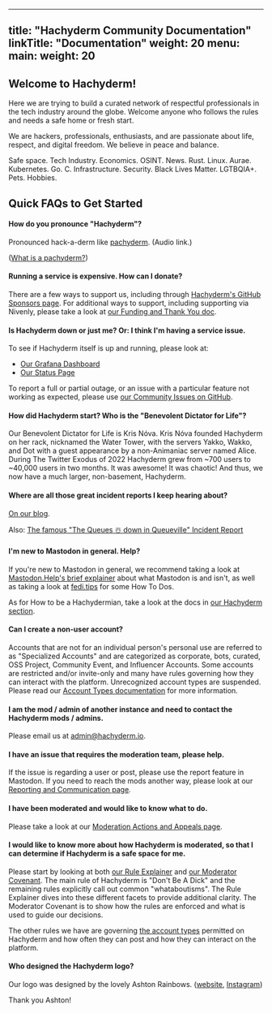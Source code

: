 
---
title: "Hachyderm Community Documentation"
linkTitle: "Documentation"
weight: 20
menu:
  main:
    weight: 20
---

## Welcome to Hachyderm!

Here we are trying to build a curated network of respectful professionals in the tech industry around the globe. Welcome anyone who follows the rules and needs a safe home or fresh start.

We are hackers, professionals, enthusiasts, and are passionate about life, respect, and digital freedom. We believe in peace and balance.

Safe space. Tech Industry. Economics. OSINT. News. Rust. Linux. Aurae. Kubernetes. Go. C. Infrastructure. Security. Black Lives Matter. LGTBQIA+. Pets. Hobbies.

## Quick FAQs to Get Started

#### How do you pronounce "Hachyderm"?

Pronounced hack-a-derm like [pachyderm](https://forvo.com/word/pachyderm/#en). (Audio link.)

([What is a pachyderm?](https://en.wikipedia.org/wiki/Pachydermata))

#### Running a service is expensive. How can I donate?

There are a few ways to support us, including through [Hachyderm's GitHub Sponsors page](https://github.com/sponsors/hachyderm).
For additional ways to support, including supporting via Nivenly, please take a look at [our Funding and Thank You doc](thank-you/).

#### Is Hachyderm down or just me? Or: I think I'm having a service issue.

To see if Hachyderm itself is up and running, please look at:

* [Our Grafana Dashboard](https://grafana.hachyderm.io/public)
* [Our Status Page](https://status.hachyderm.io)

To report a full or partial outage, or an issue with a particular feature not working as expected, please use
[our Community Issues on GitHub](https://github.com/hachyderm/community/issues/new/choose).

#### How did Hachyderm start? Who is the "Benevolent Dictator for Life"?

Our Benevolent Dictator for Life is Kris Nóva. Kris Nóva founded Hachyderm on her rack, nicknamed the Water Tower,
with the servers Yakko, Wakko, and Dot with a guest appearance by a non-Animaniac server named Alice. During
The Twitter Exodus of 2022 Hachyderm grew from ~700 users to ~40,000 users in two months. It was awesome!
It was chaotic! And thus, we now have a much larger, non-basement, Hachyderm.

#### Where are all those great incident reports I keep hearing about?

[On our blog](../blog).

Also: [The famous "The Queues ☃️ down in Queueville" Incident Report](../blog/2022/12/20/the-queues-%EF%B8%8F-down-in-queueville/)

#### I'm new to Mastodon in general. Help?

If you're new to Mastodon in general, we recommend taking a look at [Mastodon.Help's brief explainer](https://mastodon.help/)
about what Mastodon is and isn't, as well as taking a look at [fedi.tips](https://fedi.tips/) for some How To Dos.

As for How to be a Hachydermian, take a look at the docs in [our Hachyderm section](/docs/hachyderm/).

#### Can I create a non-user account?

Accounts that are not for an individual person's personal use are referred to as "Specialized Accounts"
and are categorized as corporate, bots, curated, OSS Project, Community Event, and Influencer Accounts.
Some accounts are restricted and/or invite-only and many have rules governing how they can interact with
the platform. Unrecognized account types are suspended. Please read our [Account Types documentation](account-types/)
for more information.

#### I am the mod / admin of another instance and need to contact the Hachyderm mods / admins.

Please email us at [admin@hachyderm.io](mailto:admin@hachyderm.io).

#### I have an issue that requires the moderation team, please help.

If the issue is regarding a user or post, please use the report feature in Mastodon. If you need to
reach the mods another way, please look at our [Reporting and Communication page](moderation/reporting/).

#### I have been moderated and would like to know what to do.

Please take a look at our [Moderation Actions and Appeals page](moderation/actions-and-appeals/).

#### I would like to know more about how Hachyderm is moderated, so that I can determine if Hachyderm is a safe space for me.

Please start by looking at both [our Rule Explainer](rule-explainer/) and [our Moderator Covenant](moderation/covenant/).
The main rule of Hachyderm is "Don't Be A Dick" and the remaining rules explicitly call out common
"whataboutisms". The Rule Explainer dives into these different facets to provide additional clarity.
The Moderator Covenant is to show how the rules are enforced and what is used to guide our decisions.

The other rules we have are governing [the account types](account-types/) permitted on Hachyderm and how
often they can post and how they can interact on the platform.

#### Who designed the Hachyderm logo?

Our logo was designed by the lovely Ashton Rainbows. ([website](https://ashtonrainbows.com/), [Instagram](https://www.instagram.com/ashtonrainbows/)) 

Thank you Ashton!
